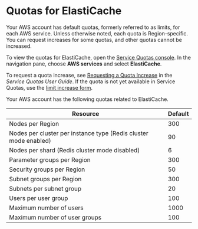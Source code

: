 # Quotas for ElastiCache<a name="quota-limits"></a>

Your AWS account has default quotas, formerly referred to as limits, for each AWS service\. Unless otherwise noted, each quota is Region\-specific\. You can request increases for some quotas, and other quotas cannot be increased\.

To view the quotas for ElastiCache, open the [Service Quotas console](https://console.aws.amazon.com/servicequotas/home)\. In the navigation pane, choose **AWS services** and select **ElastiCache**\.

To request a quota increase, see [Requesting a Quota Increase](https://docs.aws.amazon.com/servicequotas/latest/userguide/request-quota-increase.html) in the *Service Quotas User Guide*\. If the quota is not yet available in Service Quotas, use the [limit increase form](https://console.aws.amazon.com/support/home#/case/create?issueType=service-limit-increase)\.

Your AWS account has the following quotas related to ElastiCache\.


| Resource | Default | 
| --- | --- | 
| Nodes per Region | 300 | 
| Nodes per cluster per instance type \(Redis cluster mode enabled\) | 90 | 
| Nodes per shard \(Redis cluster mode disabled\) | 6 | 
| Parameter groups per Region | 300 | 
| Security groups per Region | 50 | 
| Subnet groups per Region | 300 | 
| Subnets per subnet group | 20 | 
| Users per user group | 100 | 
| Maximum number of users | 1000 | 
| Maximum number of user groups | 100 | 